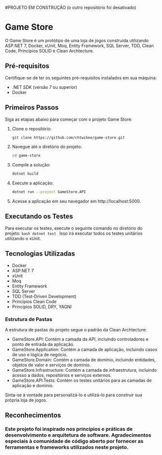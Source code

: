 #PROJETO EM CONSTRUÇÃO (o outro repositório foi desativado)


# Game Store
O Game Store é um protótipo de uma loja de jogos construída utilizando ASP.NET 7, Docker, xUnit, Moq, Entity Framework, SQL Server, TDD, Clean Code, Princípios SOLID e Clean Archtecture.

## Pré-requisitos
Certifique-se de ter os seguintes pré-requisitos instalados em sua máquina:

- .NET SDK (versão 7 ou superior)
- Docker

## Primeiros Passos
Siga as etapas abaixo para começar com o projeto Game Store:

1. Clone o repositório:
    ```bash
    git clone https://github.com/chtwikee/game-store.git
    ```
    
2. Navegue até o diretório do projeto:
    ```bash
    cd game-store
    ```
    
3. Compile a solução:
    ```bash
    dotnet build
    ```
    
4. Execute a aplicação:
    ```bash
    dotnet run --project GameStore.API
    ```
    
5. Acesse a aplicação em seu navegador em http://localhost:5000.

## Executando os Testes
Para executar os testes, execute o seguinte comando no diretório do projeto:
    ```bash
    dotnet test
    ```
Isso irá executar todos os testes unitários utilizando o xUnit.


## Tecnologias Utilizadas
- Docker
- ASP.NET 7
- xUnit
- Moq
- Entity Framework
- SQL Server
- TDD (Test-Driven Development)
- Princípios Clean Code
- Princípios SOLID, DRY, YAGNI

### Estrutura de Pastas
A estrutura de pastas do projeto segue o padrão da Clean Archtecture:

- GameStore.API: Contém a camada da API, incluindo controladores e ponto de entrada da aplicação.
- GameStore.Application: Contém a camada de aplicação, incluindo casos de uso e lógica de negócio.
- GameStore.Domain: Contém a camada de domínio, incluindo entidades, objetos de valor e serviços de domínio.
- GameStore.Infrastructure: Contém a camada de infraestrutura, incluindo acesso a dados, repositórios e serviços externos.
- GameStore.API.Tests: Contém os testes unitários para as camadas de aplicação e domínio.

Sinta-se à vontade para personalizá-lo e utilizá-lo para construir sua própria loja de jogos.

## Reconhecimentos
### Este projeto foi inspirado nos princípios e práticas de desenvolvimento e arquitetura de software. Agradecimentos especiais à comunidade de código aberto por fornecer as ferramentas e frameworks utilizados neste projeto.
